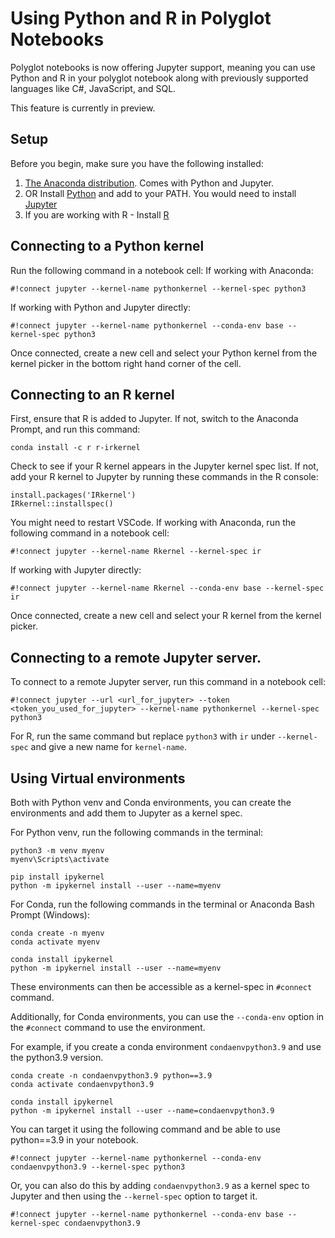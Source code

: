 # Using Python and R in Polyglot Notebooks 

Polyglot notebooks is now offering Jupyter support, meaning you can use Python and R in your polyglot notebook along with previously supported languages like C#, JavaScript, and SQL. 

This feature is currently in preview.

## Setup
Before you begin, make sure you have the following installed:
1. [The Anaconda distribution](https://docs.anaconda.com/free/anaconda/install/index.html). Comes with Python and Jupyter.
2. OR Install [Python](https://www.python.org/downloads/) and add to your PATH. You would need to install [Jupyter](https://jupyter.org/install#jupyter-notebook)
3. If you are working with R - Install [R](https://cran.r-project.org/)

## Connecting to a Python kernel
Run the following command in a notebook cell:
If working with Anaconda:
```
#!connect jupyter --kernel-name pythonkernel --kernel-spec python3
```

If working with Python and Jupyter directly:
```
#!connect jupyter --kernel-name pythonkernel --conda-env base --kernel-spec python3
```

Once connected, create a new cell and select your Python kernel from the kernel picker in the bottom right hand corner of the cell.

## Connecting to an R kernel
First, ensure that R is added to Jupyter. If not, switch to the Anaconda Prompt, and run this command:
```console
conda install -c r r-irkernel
```
Check to see if your R kernel appears in the Jupyter kernel spec list. If not, add your R kernel to Jupyter by running these commands in the R console:
```
install.packages('IRkernel')
IRkernel::installspec() 
```

You might need to restart VSCode.
If working with Anaconda, run the following command in a notebook cell:
```
#!connect jupyter --kernel-name Rkernel --kernel-spec ir
```
If working with Jupyter directly:
```
#!connect jupyter --kernel-name Rkernel --conda-env base --kernel-spec ir
```

Once connected, create a new cell and select your R kernel from the kernel picker.

## Connecting to a remote Jupyter server. 
To connect to a remote Jupyter server, run this command in a notebook cell:
```
#!connect jupyter --url <url_for_jupyter> --token <token_you_used_for_jupyter> --kernel-name pythonkernel --kernel-spec python3
```
For R, run the same command but replace `python3` with `ir` under `--kernel-spec` and give a new name for `kernel-name`.


## Using Virtual environments 

Both with Python venv and Conda environments, you can create the environments and add them to Jupyter as a kernel spec. 

For Python venv, run the following commands in the terminal:
```
python3 -m venv myenv
myenv\Scripts\activate

pip install ipykernel
python -m ipykernel install --user --name=myenv
```

For Conda, run the following commands in the terminal or Anaconda Bash Prompt (Windows):
```
conda create -n myenv 
conda activate myenv

conda install ipykernel
python -m ipykernel install --user --name=myenv
```

These environments can then be accessible as a kernel-spec in `#connect` command. 

Additionally, for Conda environments, you can use the `--conda-env` option in the `#connect` command to use the environment.

For example, if you create a conda environment `condaenvpython3.9` and use the python3.9 version.
```
conda create -n condaenvpython3.9 python==3.9
conda activate condaenvpython3.9

conda install ipykernel
python -m ipykernel install --user --name=condaenvpython3.9
```

You can target it using the following command and be able to use python==3.9 in your notebook.
```
#!connect jupyter --kernel-name pythonkernel --conda-env condaenvpython3.9 --kernel-spec python3
```

Or, you can also do this by adding `condaenvpython3.9` as a kernel spec to Jupyter and then using the `--kernel-spec` option to target it.

```
#!connect jupyter --kernel-name pythonkernel --conda-env base --kernel-spec condaenvpython3.9
```